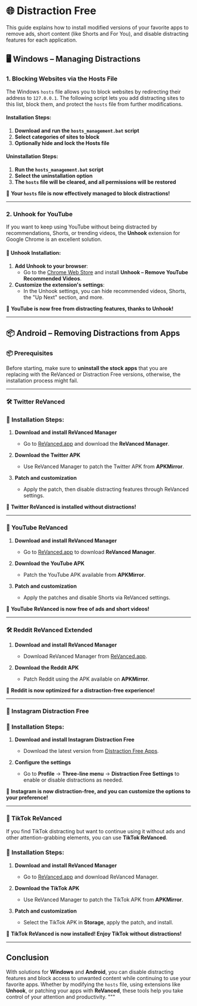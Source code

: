 
# 🌐 Distraction Free

This guide explains how to install modified versions of your favorite apps to remove ads, short content (like Shorts and For You), and disable distracting features for each application.

## 🖥️ Windows – Managing Distractions

### 1. **Blocking Websites via the Hosts File**

The Windows `hosts` file allows you to block websites by redirecting their address to `127.0.0.1`. The following script lets you add distracting sites to this list, block them, and protect the `hosts` file from further modifications.

#### **Installation Steps:**

1. **Download and run the `hosts_management.bat` script**
2. **Select categories of sites to block**
3. **Optionally hide and lock the Hosts file**

#### **Uninstallation Steps:**

1. **Run the `hosts_management.bat` script**
2. **Select the uninstallation option**
3. **The `hosts` file will be cleared, and all permissions will be restored**

🎉 **Your `hosts` file is now effectively managed to block distractions!**

---

### 2. **Unhook for YouTube**

If you want to keep using YouTube without being distracted by recommendations, Shorts, or trending videos, the **Unhook** extension for Google Chrome is an excellent solution.

#### 🔗 **Unhook Installation:**
1. **Add Unhook to your browser**:
   - Go to the [Chrome Web Store](https://chromewebstore.google.com/detail/unhook-remove-youtube-rec/khncfooichmfjbepaaaebmommgaepoid) and install **Unhook – Remove YouTube Recommended Videos**.
2. **Customize the extension's settings**:
   - In the Unhook settings, you can hide recommended videos, Shorts, the "Up Next" section, and more.

🎉 **YouTube is now free from distracting features, thanks to Unhook!**

---

## 📦 Android – Removing Distractions from Apps

### 📦 Prerequisites

Before starting, make sure to **uninstall the stock apps** that you are replacing with the ReVanced or Distraction Free versions, otherwise, the installation process might fail.

---

### 🛠️ Twitter ReVanced

### 🔗 **Installation Steps:**

1. **Download and install ReVanced Manager**
   - Go to [ReVanced.app](https://revanced.app) and download the **ReVanced Manager**.

2. **Download the Twitter APK**
   - Use ReVanced Manager to patch the Twitter APK from **APKMirror**.

3. **Patch and customization**
   - Apply the patch, then disable distracting features through ReVanced settings.

🎉 **Twitter ReVanced is installed without distractions!**

---

### 🎥 YouTube ReVanced

1. **Download and install ReVanced Manager**
   - Go to [ReVanced.app](https://revanced.app) to download **ReVanced Manager**.

2. **Download the YouTube APK**
   - Patch the YouTube APK available from **APKMirror**.

3. **Patch and customization**
   - Apply the patches and disable Shorts via ReVanced settings.

🎉 **YouTube ReVanced is now free of ads and short videos!**

---

### 🛠️ Reddit ReVanced Extended

1. **Download and install ReVanced Manager**
   - Download ReVanced Manager from [ReVanced.app](https://revanced.app).

2. **Download the Reddit APK**
   - Patch Reddit using the APK available on **APKMirror**.

🎉 **Reddit is now optimized for a distraction-free experience!**

---

### 📸 Instagram Distraction Free

### 🔗 **Installation Steps:**

1. **Download and install Instagram Distraction Free**
   - Download the latest version from [Distraction Free Apps](https://www.distractionfreeapps.com/download.html).

2. **Configure the settings**
   - Go to **Profile** -> **Three-line menu** -> **Distraction Free Settings** to enable or disable distractions as needed.

🎉 **Instagram is now distraction-free, and you can customize the options to your preference!**

---

### 🎵 TikTok ReVanced

If you find TikTok distracting but want to continue using it without ads and other attention-grabbing elements, you can use **TikTok ReVanced**.

### 🔗 **Installation Steps:**

1. **Download and install ReVanced Manager**
   - Go to [ReVanced.app](https://revanced.app) and download ReVanced Manager.

2. **Download the TikTok APK**
   - Use ReVanced Manager to patch the TikTok APK from **APKMirror**.

3. **Patch and customization**
   - Select the TikTok APK in **Storage**, apply the patch, and install.

🎉 **TikTok ReVanced is now installed! Enjoy TikTok without distractions!**

---

## Conclusion

With solutions for **Windows** and **Android**, you can disable distracting features and block access to unwanted content while continuing to use your favorite apps. Whether by modifying the `hosts` file, using extensions like **Unhook**, or patching your apps with **ReVanced**, these tools help you take control of your attention and productivity.
"""